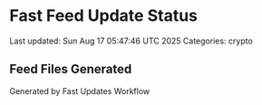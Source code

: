 # Fast Feed Update Status
Last updated: Sun Aug 17 05:47:46 UTC 2025
Categories: crypto

## Feed Files Generated

Generated by Fast Updates Workflow
